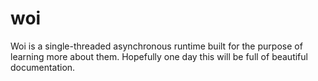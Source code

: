 # woi

Woi is a single-threaded asynchronous runtime built for the purpose of learning more about them. Hopefully
one day this will be full of beautiful documentation.
